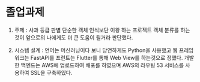# **졸업과제**

1. 주제 : 사과 등급 판별
  단순한 객체 인식보단 이왕 하는 프로젝트 객체 분류를 하는것이 앞으로의 나에게도 더 큰 도움이 될거라 판단했다.

  
2. 시스템 설계 :
  언어는 머신러닝이다 보니 당연하게도 Python을 사용했고 웹 프레임워크는 FastAPI를 프런트는 Flutter를 통해 Web View를 하는것으로 정했다.
  개발한 백엔드는 AWS에 업로드하여 배포를 하였으며 AWS의 라우팅 53 서비스를 사용하여 SSL을 구축하였다.
